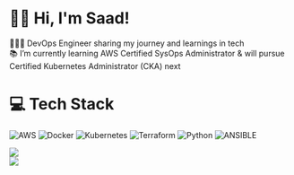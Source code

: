# 👋🏾 Hi, I'm Saad!
👨🏾‍💻 DevOps Engineer sharing my journey and learnings in tech <br/>
📚 I’m currently learning AWS Certified SysOps Administrator & will pursue Certified Kubernetes Administrator (CKA) next <be>



# 💻 Tech Stack
![AWS](https://img.shields.io/badge/AWS-%23FF9900.svg?style=flat-square&logo=amazon-aws&logoColor=white) ![Docker](https://img.shields.io/badge/docker-%230db7ed.svg?style=flat-square&logo=docker&logoColor=white) ![Kubernetes](https://img.shields.io/badge/kubernetes-%23326ce5.svg?style=flat-square&logo=kubernetes&logoColor=white) ![Terraform](https://img.shields.io/badge/terraform-%235835CC.svg?style=flat-square&logo=terraform&logoColor=white) ![Python](https://img.shields.io/badge/python-3670A0?style=flat-square&logo=python&logoColor=ffdd54) ![ANSIBLE](https://img.shields.io/badge/ansible-%231A1918.svg?style=flat-square&logo=ansible&logoColor=white)  

![](https://github-readme-stats.vercel.app/api?username=SaadSOA&theme=dark&hide_border=false&include_all_commits=false&count_private=true)<br/>
![](https://github-readme-streak-stats.herokuapp.com/?user=SaadSOA&theme=dark&hide_border=false)<br/>

